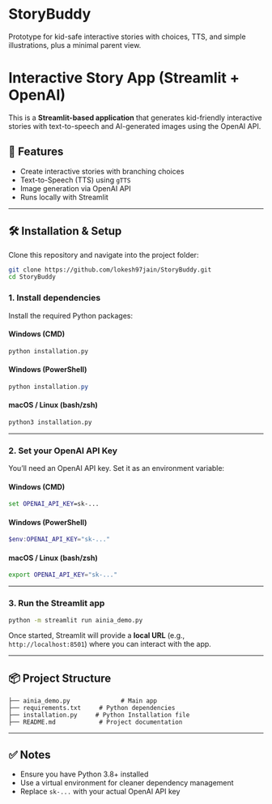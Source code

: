 # StoryBuddy
Prototype for kid-safe interactive stories with choices, TTS, and simple illustrations, plus a minimal parent view.

# Interactive Story App (Streamlit + OpenAI)

This is a **Streamlit-based application** that generates kid-friendly interactive stories with text-to-speech and AI-generated images using the OpenAI API.  

## 🚀 Features
- Create interactive stories with branching choices  
- Text-to-Speech (TTS) using `gTTS`  
- Image generation via OpenAI API  
- Runs locally with Streamlit  

---

## 🛠️ Installation & Setup

Clone this repository and navigate into the project folder:  

```bash
git clone https://github.com/lokesh97jain/StoryBuddy.git
cd StoryBuddy
```

### 1. Install dependencies  
Install the required Python packages:  

#### Windows (CMD)
```cmd
python installation.py
```

#### Windows (PowerShell)
```powershell
python installation.py
```

#### macOS / Linux (bash/zsh)
```bash
python3 installation.py
```

---

### 2. Set your **OpenAI API Key**

You’ll need an OpenAI API key. Set it as an environment variable:  

#### Windows (CMD)
```cmd
set OPENAI_API_KEY=sk-...
```

#### Windows (PowerShell)
```powershell
$env:OPENAI_API_KEY="sk-..."
```

#### macOS / Linux (bash/zsh)
```bash
export OPENAI_API_KEY="sk-..."
```

---

### 3. Run the Streamlit app

```bash
python -m streamlit run ainia_demo.py
```

Once started, Streamlit will provide a **local URL** (e.g., `http://localhost:8501`) where you can interact with the app.  

---

## 📦 Project Structure
```
├── ainia_demo.py              # Main app
├── requirements.txt     # Python dependencies
├── installation.py     # Python Installation file 
├── README.md            # Project documentation
```

---

## ✅ Notes
- Ensure you have Python 3.8+ installed  
- Use a virtual environment for cleaner dependency management  
- Replace `sk-...` with your actual OpenAI API key  

